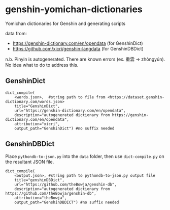 # genshin-yomichan-dictionaries
Yomichan dictionaries for Genshin and generating scripts

data from:
- https://genshin-dictionary.com/en/opendata (for GenshinDict)
- https://github.com/xicri/genshin-langdata (for GenshinDBDict)

n.b. Pinyin is autogenerated. There are known errors (ex. 重雲 -> zhòngyún). No idea what to do to address this.


## GenshinDict
```
dict_compile(
    <words.json>,  #string path to file from <https://dataset.genshin-dictionary.com/words.json>
    title="GenshinDict", 
    url="https://genshin-dictionary.com/en/opendata", 
    description="autogenerated dictionary from https://genshin-dictionary.com/en/opendata",
    attribution="xicri",
    output_path="GenshinDict") #no suffix needed
```


## GenshinDBDict
Place `pythondb-to-json.py` into the `data` folder, then use `dict-compile.py` on the resultant JSON file. 

```
dict_compile(
    <output.json>, #string path to pythondb-to-json.py output file
    title="genshinDBDict", 
    url="https://github.com/theBowja/genshin-db", 
    description="autogenerated dictionary from https://github.com/theBowja/genshin-db",
    attribution="theBowja",
    output_path="GenshinDBDICT") #no suffix needed
```

